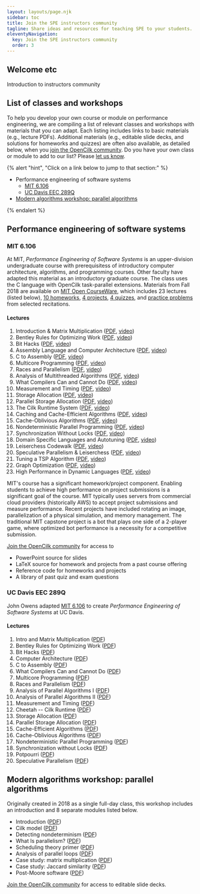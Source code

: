 ```yaml
---
layout: layouts/page.njk
sidebar: toc
title: Join the SPE instructors community
tagline: Share ideas and resources for teaching SPE to your students.
eleventyNavigation:
  key: Join the SPE instructors community
  order: 3
---
```


## Welcome etc

Introduction to instructors community

## List of classes and workshops

To help you develop your own course or module on performance engineering, we are compiling a list of relevant classes and workshops with materials that you can adapt. Each listing includes links to basic materials (e.g., lecture PDFs). Additional materials (e.g., editable slide decks, and solutions for homeworks and quizzes) are often also available, as detailed below, when you [join the OpenCilk community](../join-us/). Do you have your own class or module to add to our list? Please [let us know](/contribute/contact/).

{% alert "hint", "Click on a link below to jump to that section:" %}

- Performance engineering of software systems
  * [MIT 6.106](#mit-6.106)
  * [UC Davis EEC 289Q](#uc-davis-eec-289q)
- [Modern algorithms workshop: parallel algorithms](#modern-algorithms-workshop:-parallel-algorithms)

{% endalert %}


## Performance engineering of software systems

### MIT 6.106

At MIT, _Performance Engineering of Software Systems_ is an upper-division undergraduate course with prerequisitess of introductory computer architecture, algorithms, and programming courses. Other faculty have adapted this material as an introductory graduate course. The class uses the C language with OpenCilk task-parallel extensions. Materials from Fall 2018 are available on [MIT Open CourseWare](https://ocw.mit.edu/courses/6-172-performance-engineering-of-software-systems-fall-2018/), which includes 23 lectures (listed below), [10 homeworks](https://ocw.mit.edu/courses/6-172-performance-engineering-of-software-systems-fall-2018/pages/assignments), [4 projects](https://ocw.mit.edu/courses/6-172-performance-engineering-of-software-systems-fall-2018/pages/projects), [4 quizzes](https://ocw.mit.edu/courses/6-172-performance-engineering-of-software-systems-fall-2018/pages/quizzes), and [practice problems](https://ocw.mit.edu/courses/6-172-performance-engineering-of-software-systems-fall-2018/pages/recitation-problems) from selected recitations.

#### Lectures

1. Introduction & Matrix Multiplication ([PDF](https://ocw.mit.edu/courses/6-172-performance-engineering-of-software-systems-fall-2018/resources/mit6_172f18_lec1/), [video](https://ocw.mit.edu/courses/6-172-performance-engineering-of-software-systems-fall-2018/resources/lecture-1-intro-and-matrix-multiplication/))
1. Bentley Rules for Optimizing Work ([PDF](https://ocw.mit.edu/courses/6-172-performance-engineering-of-software-systems-fall-2018/resources/mit6_172f18_lec2/), [video](https://ocw.mit.edu/courses/6-172-performance-engineering-of-software-systems-fall-2018/resources/lecture-2-bentley-rules-for-optimizing-work/))
1. Bit Hacks ([PDF](https://ocw.mit.edu/courses/6-172-performance-engineering-of-software-systems-fall-2018/resources/mit6_172f18_lec3/), [video](https://ocw.mit.edu/courses/6-172-performance-engineering-of-software-systems-fall-2018/resources/lecture-3-bit-hacks/))
1. Assembly Language and Computer Architecture ([PDF](https://ocw.mit.edu/courses/6-172-performance-engineering-of-software-systems-fall-2018/resources/mit6_172f18_lec4/), [video](https://ocw.mit.edu/courses/6-172-performance-engineering-of-software-systems-fall-2018/resources/lecture-4-assembly-language-computer-architecture/))
1. C to Assembly ([PDF](https://ocw.mit.edu/courses/6-172-performance-engineering-of-software-systems-fall-2018/resources/mit6_172f18_lec5/), [video](https://ocw.mit.edu/courses/6-172-performance-engineering-of-software-systems-fall-2018/resources/lecture-5-c-to-assembly/))
1. Multicore Programming ([PDF](https://ocw.mit.edu/courses/6-172-performance-engineering-of-software-systems-fall-2018/resources/mit6_172f18_lec6/), [video](https://ocw.mit.edu/courses/6-172-performance-engineering-of-software-systems-fall-2018/resources/lecture-6-multicore-programming/))
1. Races and Parallelism ([PDF](https://ocw.mit.edu/courses/6-172-performance-engineering-of-software-systems-fall-2018/resources/mit6_172f18_lec7/), [video](https://ocw.mit.edu/courses/6-172-performance-engineering-of-software-systems-fall-2018/resources/lecture-7-races-and-parallelism/))
1. Analysis of Multithreaded Algorithms ([PDF](https://ocw.mit.edu/courses/6-172-performance-engineering-of-software-systems-fall-2018/resources/mit6_172f18_lec8/), [video](https://ocw.mit.edu/courses/6-172-performance-engineering-of-software-systems-fall-2018/resources/lecture-8-analysis-of-multithreaded-algorithms/))
1. What Compilers Can and Cannot Do ([PDF](https://ocw.mit.edu/courses/6-172-performance-engineering-of-software-systems-fall-2018/resources/mit6_172f18_lec9/), [video](https://ocw.mit.edu/courses/6-172-performance-engineering-of-software-systems-fall-2018/resources/lecture-9-what-compilers-can-and-cannot-do/))
1. Measurement and Timing ([PDF](https://ocw.mit.edu/courses/6-172-performance-engineering-of-software-systems-fall-2018/resources/mit6_172f18_lec10/), [video](https://ocw.mit.edu/courses/6-172-performance-engineering-of-software-systems-fall-2018/resources/lecture-10-measurement-and-timing/))
1. Storage Allocation ([PDF](https://ocw.mit.edu/courses/6-172-performance-engineering-of-software-systems-fall-2018/resources/mit6_172f18_lec11/), [video](https://ocw.mit.edu/courses/6-172-performance-engineering-of-software-systems-fall-2018/resources/lecture-11-storage-allocation/))
1. Parallel Storage Allocation ([PDF](https://ocw.mit.edu/courses/6-172-performance-engineering-of-software-systems-fall-2018/resources/mit6_172f18_lec12/), [video](https://ocw.mit.edu/courses/6-172-performance-engineering-of-software-systems-fall-2018/resources/lecture-12-parallel-storage-allocation/))
1. The Cilk Runtime System ([PDF](https://ocw.mit.edu/courses/6-172-performance-engineering-of-software-systems-fall-2018/resources/mit6_172f18_lec13/), [video](https://ocw.mit.edu/courses/6-172-performance-engineering-of-software-systems-fall-2018/resources/lecture-13-the-cilk-runtime-system/))
1. Caching and Cache-Efficient Algorithms ([PDF](https://ocw.mit.edu/courses/6-172-performance-engineering-of-software-systems-fall-2018/resources/mit6_172f18_lec14/), [video](https://ocw.mit.edu/courses/6-172-performance-engineering-of-software-systems-fall-2018/resources/lecture-14-caching-and-cache-efficient-algorithms/))
1. Cache-Oblivious Algorithms ([PDF](https://ocw.mit.edu/courses/6-172-performance-engineering-of-software-systems-fall-2018/resources/mit6_172f18_lec15/), [video](https://ocw.mit.edu/courses/6-172-performance-engineering-of-software-systems-fall-2018/resources/lecture-15-cache-oblivious-algorithms/))
1. Nondeterministic Parallel Programming ([PDF](https://ocw.mit.edu/courses/6-172-performance-engineering-of-software-systems-fall-2018/resources/mit6_172f18_lec16/), [video](https://ocw.mit.edu/courses/6-172-performance-engineering-of-software-systems-fall-2018/resources/lecture-16-nondeterministic-parallel-programming/))
1. Synchronization Without Locks ([PDF](https://ocw.mit.edu/courses/6-172-performance-engineering-of-software-systems-fall-2018/resources/mit6_172f18_lec17/), [video](https://ocw.mit.edu/courses/6-172-performance-engineering-of-software-systems-fall-2018/resources/lecture-17-synchronization-without-locks/))
1. Domain Specific Languages and Autotuning ([PDF](https://ocw.mit.edu/courses/6-172-performance-engineering-of-software-systems-fall-2018/resources/mit6_172f18_lec18/), [video](https://ocw.mit.edu/courses/6-172-performance-engineering-of-software-systems-fall-2018/resources/lecture-18-domain-specific-languages-and-autotuning/))
1. Leiserchess Codewalk ([PDF](https://ocw.mit.edu/courses/6-172-performance-engineering-of-software-systems-fall-2018/resources/mit6_172f18_lec19/), [video](https://ocw.mit.edu/courses/6-172-performance-engineering-of-software-systems-fall-2018/resources/lecture-19-leiserchess-codewalk/))
1. Speculative Parallelism & Leiserchess ([PDF](https://ocw.mit.edu/courses/6-172-performance-engineering-of-software-systems-fall-2018/resources/mit6_172f18_lec20/), [video](https://ocw.mit.edu/courses/6-172-performance-engineering-of-software-systems-fall-2018/resources/lecture-20-speculative-parallelism-leiserchess/))
1. Tuning a TSP Algorithm ([PDF](https://ocw.mit.edu/courses/6-172-performance-engineering-of-software-systems-fall-2018/resources/mit6_172f18_lec21/), [video](https://ocw.mit.edu/courses/6-172-performance-engineering-of-software-systems-fall-2018/resources/lecture-21-tuning-a-tsp-algorithm/))
1. Graph Optimization ([PDF](https://ocw.mit.edu/courses/6-172-performance-engineering-of-software-systems-fall-2018/resources/mit6_172f18_lec22/), [video](https://ocw.mit.edu/courses/6-172-performance-engineering-of-software-systems-fall-2018/resources/lecture-22-graph-optimization/))
1. High Performance in Dynamic Languages ([PDF](https://ocw.mit.edu/courses/6-172-performance-engineering-of-software-systems-fall-2018/resources/mit6_172f18_lec23/), [video](https://ocw.mit.edu/courses/6-172-performance-engineering-of-software-systems-fall-2018/resources/lecture-23-high-performance-in-dynamic-languages/))

MIT's course has a significant homework/project component. Enabling students to achieve high performance on project submissions is a significant goal of the course. MIT typically uses servers from commercial cloud providers (historically AWS) to accept project submissions and measure performance.
Recent projects have included rotating an image, parallelization of a physical simulation, and memory management. The traditional MIT capstone project is a bot that plays one side of a 2-player game, where optimized bot performance is a necessity for a competitive submission.

[Join the OpenCilk community](../join-us/) for access to
- PowerPoint source for slides
- LaTeX source for homework and projects from a past course offering
- Reference code for homeworks and projects
- A library of past quiz and exam questions

### UC Davis EEC 289Q

John Owens adapted [MIT 6.106](#mit-6.106) to create _Performance Engineering of Software Systems_ at UC Davis.

#### Lectures

1. Intro and Matrix Multiplication ([PDF](https://ucdavis.box.com/s/lqbbzplf7cjo1dnxi8hon2pkjigest7n))
2. Bentley Rules for Optimizing Work ([PDF](https://ucdavis.box.com/s/7asxi08fobekk6e1pkoo5r7zuyjrktrw))
3. Bit Hacks ([PDF](https://ucdavis.box.com/s/xd10fgi2aslmjiv67q9uajuvh0srfvo8))
4. Computer Architecture ([PDF](https://ucdavis.box.com/s/itjn1m2cu5czh4qhz5doin4bpbx0f515))
5. C to Assembly ([PDF](https://ucdavis.box.com/s/n6nvroi4gyk2j0lswcn35eqp81g95bny))
6. What Compilers Can and Cannot Do ([PDF](https://ucdavis.box.com/s/l9bq9sfkvl6oah88tpzio4hxsvqkmwp7))
7. Multicore Programming ([PDF](https://ucdavis.box.com/s/hmc5zjo8bnojke8svj5gedyxgveuzh6r))
8. Races and Parallelism ([PDF](https://ucdavis.box.com/s/h8z91f2t23qhpa976hbt4bnaf972avir))
9. Analysis of Parallel Algorithms I ([PDF](https://ucdavis.box.com/s/o45xbyoaenzvcww8o0eb4v2o3dg3e9as))
10. Analysis of Parallel Algorithms II ([PDF](https://ucdavis.box.com/s/etxfwg2l50gqxd40ydk0p8nnpxs9e6z4))
11. Measurement and Timing ([PDF](https://ucdavis.box.com/s/aplokuj304hzc2qmdbp4w9auo7kb8uct))
12. Cheetah -- Cilk Runtime ([PDF](https://ucdavis.box.com/s/6eb956s19hair2awfborukl1uk3rsvsz))
13. Storage Allocation ([PDF](https://ucdavis.box.com/s/eb05vbh9ldem2txtmvbm7ov5r1xpxowz))
14. Parallel Storage Allocation ([PDF](https://ucdavis.box.com/s/vbpz9zgc3qbbd34808wpjc88y77j9bo5))
15. Cache-Efficient Algorithms ([PDF](https://ucdavis.box.com/s/11ojllbna5yfdvscm386vg4ne1nr2w17))
16. Cache-Oblivious Algorithms ([PDF](https://ucdavis.box.com/s/2g6m7ztsj71w34j7m1u4x8dlm29h8x0e))
17. Nondeterministic Parallel Programming ([PDF](https://ucdavis.box.com/s/8abgpbd67b35d8i2a2piflav2crndszs))
18. Synchronization without Locks ([PDF](https://ucdavis.box.com/s/dohev283rm0p7iwtlclu849iigdhrrkj))
19. Potpourri ([PDF](https://ucdavis.box.com/s/a98i1k7c70jg3tw9wdw9kj7xsexbgifx))
20. Speculative Parallelism ([PDF](https://ucdavis.box.com/s/7px55i4u01kgem0xtq384aenmjm6u23y))

## Modern algorithms workshop: parallel algorithms

Originally created in 2018 as a single full-day class, this workshop includes an introduction and 8 separate modules listed below.

- Introduction ([PDF](https://ucdavis.box.com/s/8fhamacjnflkrlf8zfpkd2w6k8y9nh1n))
- Cilk model ([PDF](https://ucdavis.box.com/s/dpth16i82wfj1hos846id9jlrlyghiks))
- Detecting nondeterminism ([PDF](https://ucdavis.box.com/s/wp28q6ixdg9awsm5ffk7aee7py6zzl1d))
- What Is parallelism? ([PDF](https://ucdavis.box.com/s/zjq7henchsbtxss1piz48qa22p0cvtkr))
- Scheduling theory primer ([PDF](https://ucdavis.box.com/s/29jdmgjamnl1oa1umswvitx2i11gxn0p))
- Analysis of parallel loops ([PDF](https://ucdavis.box.com/s/zja591gt7riw8fj3rv367jzx8odbxeag))
- Case study: matrix multiplication ([PDF](https://ucdavis.box.com/s/v6iydl9hgk8evewihjngyd6i8fkvq95i))
- Case study: Jaccard similarity ([PDF](https://ucdavis.box.com/s/1dtmh0m6w080f4tcnial1qdfgla73udg))
- Post-Moore software ([PDF](https://ucdavis.box.com/s/35umq7ysmjjl1pq4u39zf7nhrlpsb43x))

[Join the OpenCilk community](../join-us/) for access to editable slide decks.